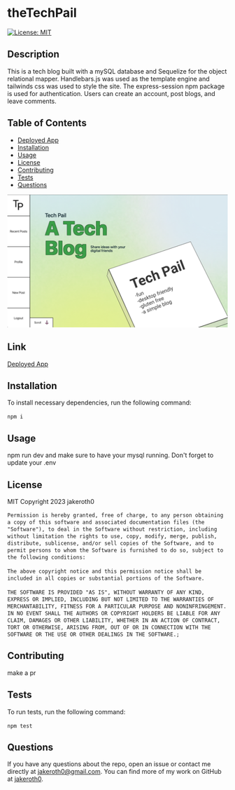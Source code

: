 # theTechPail

  [![License: MIT](https://img.shields.io/badge/License-MIT-yellow.svg)](https://opensource.org/licenses/MIT)

  ## Description
  This is a tech blog built with a mySQL database and Sequelize for the object relational mapper. Handlebars.js was used as the template engine and tailwinds css was used to style the site. The express-session npm package is used for authentication. Users can create an account, post blogs, and leave comments.

  ## Table of Contents
  - [Deployed App](#Link)
  - [Installation](#Installation)
  - [Usage](#Usage)
  - [License](#License)
  - [Contributing](#Contributing)
  - [Tests](#Tests)
  - [Questions](#Questions)

  ![Thumbnail](public/assets/techPailThumbnail.png)

  ## Link
  [Deployed App](heroku.com)
  
  ## Installation
  To install necessary dependencies, run the following command:

  ` npm i `

  ## Usage
  npm run dev and make sure to have your mysql running. Don't forget to update your .env

  ## License
  MIT
  Copyright 2023 jakeroth0

    Permission is hereby granted, free of charge, to any person obtaining a copy of this software and associated documentation files (the "Software"), to deal in the Software without restriction, including without limitation the rights to use, copy, modify, merge, publish, distribute, sublicense, and/or sell copies of the Software, and to permit persons to whom the Software is furnished to do so, subject to the following conditions:
    
    The above copyright notice and this permission notice shall be included in all copies or substantial portions of the Software.
    
    THE SOFTWARE IS PROVIDED "AS IS", WITHOUT WARRANTY OF ANY KIND, EXPRESS OR IMPLIED, INCLUDING BUT NOT LIMITED TO THE WARRANTIES OF MERCHANTABILITY, FITNESS FOR A PARTICULAR PURPOSE AND NONINFRINGEMENT. IN NO EVENT SHALL THE AUTHORS OR COPYRIGHT HOLDERS BE LIABLE FOR ANY CLAIM, DAMAGES OR OTHER LIABILITY, WHETHER IN AN ACTION OF CONTRACT, TORT OR OTHERWISE, ARISING FROM, OUT OF OR IN CONNECTION WITH THE SOFTWARE OR THE USE OR OTHER DEALINGS IN THE SOFTWARE.;

  ## Contributing
  make a pr

  ## Tests
  To run tests, run the following command:

  ` npm test `

  ## Questions
  If you have any questions about the repo, open an issue or contact me directly at jakeroth0@gmail.com. You can find more of my work on GitHub at [jakeroth0](https://github.com/jakeroth0).
